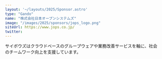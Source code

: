 ```yaml
---
layout: '~/layouts/2025/Sponsor.astro'
type: "Gando"
name: "株式会社日本オープンシステムズ"
image: "/images/2025/sponsors/jops_logo.png"
siteUrl: https://www.jops.co.jp/
twitter: 
---
```


サイボウズはクラウドベースのグループウェアや業務改善サービスを軸に、社会のチームワーク向上を支援しています。

